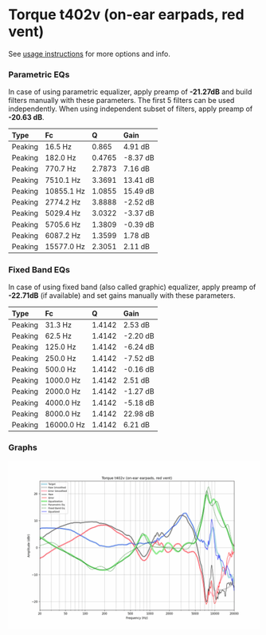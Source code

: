 # Torque t402v (on-ear earpads, red vent)
See [usage instructions](https://github.com/jaakkopasanen/AutoEq#usage) for more options and info.

### Parametric EQs
In case of using parametric equalizer, apply preamp of **-21.27dB** and build filters manually
with these parameters. The first 5 filters can be used independently.
When using independent subset of filters, apply preamp of **-20.63 dB**.

| Type    | Fc         |      Q | Gain     |
|:--------|:-----------|:-------|:---------|
| Peaking | 16.5 Hz    | 0.865  | 4.91 dB  |
| Peaking | 182.0 Hz   | 0.4765 | -8.37 dB |
| Peaking | 770.7 Hz   | 2.7873 | 7.16 dB  |
| Peaking | 7510.1 Hz  | 3.3691 | 13.41 dB |
| Peaking | 10855.1 Hz | 1.0855 | 15.49 dB |
| Peaking | 2774.2 Hz  | 3.8888 | -2.52 dB |
| Peaking | 5029.4 Hz  | 3.0322 | -3.37 dB |
| Peaking | 5705.6 Hz  | 1.3809 | -0.39 dB |
| Peaking | 6087.2 Hz  | 1.3599 | 1.78 dB  |
| Peaking | 15577.0 Hz | 2.3051 | 2.11 dB  |

### Fixed Band EQs
In case of using fixed band (also called graphic) equalizer, apply preamp of **-22.71dB**
(if available) and set gains manually with these parameters.

| Type    | Fc         |      Q | Gain     |
|:--------|:-----------|:-------|:---------|
| Peaking | 31.3 Hz    | 1.4142 | 2.53 dB  |
| Peaking | 62.5 Hz    | 1.4142 | -2.20 dB |
| Peaking | 125.0 Hz   | 1.4142 | -6.24 dB |
| Peaking | 250.0 Hz   | 1.4142 | -7.52 dB |
| Peaking | 500.0 Hz   | 1.4142 | -0.16 dB |
| Peaking | 1000.0 Hz  | 1.4142 | 2.51 dB  |
| Peaking | 2000.0 Hz  | 1.4142 | -1.27 dB |
| Peaking | 4000.0 Hz  | 1.4142 | -5.18 dB |
| Peaking | 8000.0 Hz  | 1.4142 | 22.98 dB |
| Peaking | 16000.0 Hz | 1.4142 | 6.21 dB  |

### Graphs
![](./Torque%20t402v%20(on-ear%20earpads,%20red%20vent).png)
